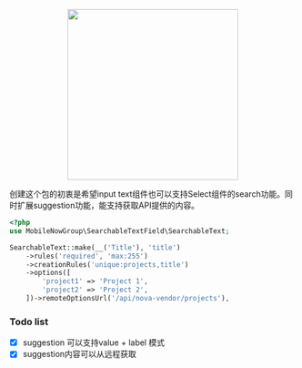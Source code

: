 <p align="center"><img src="http://res.cloudinary.com/guorenjun/image/upload/v1531809978/MN_LOGO_3.png" width="300"></p>

创建这个包的初衷是希望input text组件也可以支持Select组件的search功能。同时扩展suggestion功能，能支持获取API提供的内容。

```php
<?php
use MobileNowGroup\SearchableTextField\SearchableText;

SearchableText::make(__('Title'), 'title')
    ->rules('required', 'max:255')
    ->creationRules('unique:projects,title')
    ->options([
        'project1' => 'Project 1',
        'project2' => 'Project 2',
    ])->remoteOptionsUrl('/api/nova-vendor/projects'),

```

### Todo list

- [x] suggestion 可以支持value + label 模式
- [x] suggestion内容可以从远程获取